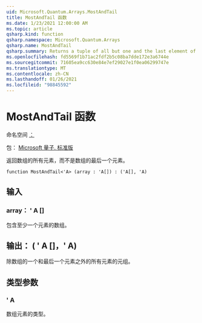 ```yaml
---
uid: Microsoft.Quantum.Arrays.MostAndTail
title: MostAndTail 函数
ms.date: 1/23/2021 12:00:00 AM
ms.topic: article
qsharp.kind: function
qsharp.namespace: Microsoft.Quantum.Arrays
qsharp.name: MostAndTail
qsharp.summary: Returns a tuple of all but one and the last element of the array.
ms.openlocfilehash: fd5569f1b71ac2fdf2b5c08ba7dde172e3a6744e
ms.sourcegitcommit: 71605ea9cc630e84e7ef29027e1f0ea06299747e
ms.translationtype: MT
ms.contentlocale: zh-CN
ms.lasthandoff: 01/26/2021
ms.locfileid: "98845592"
---
```

# <a name="mostandtail-function"></a>MostAndTail 函数

命名空间 [：](xref:Microsoft.Quantum.Arrays)

包： [Microsoft 量子. 标准版](https://nuget.org/packages/Microsoft.Quantum.Standard)


返回数组的所有元素，而不是数组的最后一个元素。

```qsharp
function MostAndTail<'A> (array : 'A[]) : ('A[], 'A)
```


## <a name="input"></a>输入

### <a name="array--a"></a>array： ' A []

包含至少一个元素的数组。



## <a name="output--aa"></a>输出： ( ' A []，' A) 

除数组的一个和最后一个元素之外的所有元素的元组。

## <a name="type-parameters"></a>类型参数

### <a name="a"></a>' A

数组元素的类型。